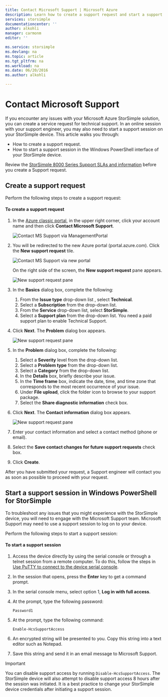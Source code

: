```yaml
---
title: Contact Microsoft Support | Microsoft Azure
description: Learn how to create a support request and start a support session on your StorSimple device.
services: storsimple
documentationcenter: ''
author: alkohli
manager: carmonm
editor: ''

ms.service: storsimple
ms.devlang: na
ms.topic: article
ms.tgt_pltfrm: na
ms.workload: na
ms.date: 06/20/2016
ms.author: alkohli

---
```

# Contact Microsoft Support
If you encounter any issues with your Microsoft Azure StorSimple solution, you can create a service request for technical support. In an online session with your support engineer, you may also need to start a support session on your StorSimple device. This article walks you through:

* How to create a support request.
* How to start a support session in the Windows PowerShell interface of your StorSimple device.

Review the [StorSimple 8000 Series Support SLAs and information](https://msdn.microsoft.com/library/mt433077.aspx) before you create a Support request.

## Create a support request
Perform the following steps to create a support request:

#### To create a support request
1. In the [Azure classic portal](https://manage.windowsazure.com/), in the upper right corner, click your account name and then click **Contact Microsoft Support**.
   
    ![Contact MS Support via ManagementPortal](./media/storsimple-contact-microsoft-support/Ibiza1.png)
2. You will be redirected to the new Azure portal (portal.azure.com). Click the **New support request** tile.
   
    ![Contact MS Support via new portal](./media/storsimple-contact-microsoft-support/Ibiza2.png)
   
    On the right side of the screen, the **New support request** pane appears. 
   
    ![New support request pane](./media/storsimple-contact-microsoft-support/Ibiza3a.png)
3. In the **Basics** dialog box, complete the following:                                
   
   1. From the **Issue type** drop-down list , select **Technical**.
   2. Select a **Subscription** from the drop-down list.
   3. From the **Service** drop-down list, select **StorSimple**. 
   4. Select a **Support plan** from the drop-down list. You need a paid support plan to enable Technical Support.
4. Click **Next**. The **Problem** dialog box appears.
   
    ![New support request pane](./media/storsimple-contact-microsoft-support/Ibiza5a.png) 
5. In the **Problem** dialog box, complete the following:
   
   1. Select a **Severity** level from the drop-down list.
   2. Select a **Problem type** from the drop-down list.
   3. Select a **Category** from the drop-down list. 
   4. In the **Details** box, briefly describe your issue.
   5. In the **Time frame** box, indicate the date, time, and time zone that corresponds to the most recent occurrence of your issue.
   6. Under **File upload**, click the folder icon to browse to your support package.
   7. Select the **Share diagnostic information** check box.
6. Click **Next**. The **Contact information** dialog box appears.
   
    ![New support request pane](./media/storsimple-contact-microsoft-support/Ibiza6a.png) 
7. Enter your contact information and select a contact method (phone or email). 
8. Select the **Save contact changes for future support requests** check box.
9. Click **Create**.

After you have submitted your request, a Support engineer will contact you as soon as possible to proceed with your request.

## Start a support session in Windows PowerShell for StorSimple
To troubleshoot any issues that you might experience with the StorSimple device, you will need to engage with the Microsoft Support team. Microsoft Support may need to use a support session to log on to your device. 

Perform the following steps to start a support session:

#### To start a support session
1. Access the device directly by using the serial console or through a telnet session from a remote computer. To do this, follow the steps in [Use PuTTY to connect to the device serial console](storsimple-deployment-walkthrough.md#use-putty-to-connect-to-the-device-serial-console).
2. In the session that opens, press the **Enter** key to get a command prompt.
3. In the serial console menu, select option 1, **Log in with full access**.
4. At the prompt, type the following password: 
   
    `Password1`
5. At the prompt, type the following command:
   
    `Enable-HcsSupportAccess`
6. An encrypted string will be presented to you. Copy this string into a text editor such as Notepad.
7. Save this string and send it in an email message to Microsoft Support. 

> [!IMPORTANT]
> You can disable support access by running `Disable-HcsSupportAccess`. The StorSimple device will also attempt to disable support access 8 hours after the session was initiated. It is a best practice to change your StorSimple device credentials after initiating a support session.
> 
> 

